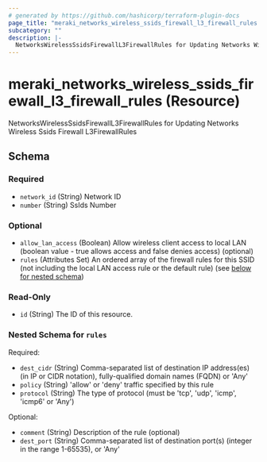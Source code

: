 ```yaml
---
# generated by https://github.com/hashicorp/terraform-plugin-docs
page_title: "meraki_networks_wireless_ssids_firewall_l3_firewall_rules Resource - terraform-provider-meraki"
subcategory: ""
description: |-
  NetworksWirelessSsidsFirewallL3FirewallRules for Updating Networks Wireless Ssids Firewall L3FirewallRules
---
```


# meraki_networks_wireless_ssids_firewall_l3_firewall_rules (Resource)

NetworksWirelessSsidsFirewallL3FirewallRules for Updating Networks Wireless Ssids Firewall L3FirewallRules



<!-- schema generated by tfplugindocs -->
## Schema

### Required

- `network_id` (String) Network ID
- `number` (String) SsIds Number

### Optional

- `allow_lan_access` (Boolean) Allow wireless client access to local LAN (boolean value - true allows access and false denies access) (optional)
- `rules` (Attributes Set) An ordered array of the firewall rules for this SSID (not including the local LAN access rule or the default rule) (see [below for nested schema](#nestedatt--rules))

### Read-Only

- `id` (String) The ID of this resource.

<a id="nestedatt--rules"></a>
### Nested Schema for `rules`

Required:

- `dest_cidr` (String) Comma-separated list of destination IP address(es) (in IP or CIDR notation), fully-qualified domain names (FQDN) or 'Any'
- `policy` (String) 'allow' or 'deny' traffic specified by this rule
- `protocol` (String) The type of protocol (must be 'tcp', 'udp', 'icmp', 'icmp6' or 'Any')

Optional:

- `comment` (String) Description of the rule (optional)
- `dest_port` (String) Comma-separated list of destination port(s) (integer in the range 1-65535), or 'Any'


